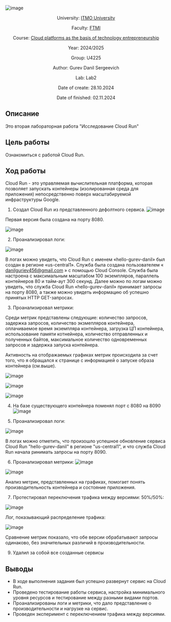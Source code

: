 ![image](https://github.com/user-attachments/assets/9c88c5b0-0c44-4f8c-823e-132bf01a8f58)<div align="center">
University: [ITMO University](https://itmo.ru/ru/)

Faculty: [FTMI](https://ftmi.itmo.ru/)

Course: [Cloud platforms as the basis of technology entrepreneurship](https://itmo-ict-faculty.github.io/cloud-platforms-as-the-basis-of-technology-entrepreneurship/) 

Year: 2024/2025

Group: U4225

Author: Gurev Danil Sergeevich

Lab: Lab2

Date of create: 28.10.2024

Date of finished: 02.11.2024
</div>

## Описание
Это вторая лабораторная работа "Исследование Cloud Run"

## Цель работы
Ознакомиться с работой Cloud Run.

## Ход работы
Cloud Run - это управляемая вычислительная платформа, которая позволяет запускать контейнеры (изолированная среда для приложения) непосредственно поверх масштабируемой инфраструктуры Google.

1. Создал Cloud Run из представленного дефолтного сервиса.
![image](https://github.com/user-attachments/assets/1a90e606-fd1c-48bf-8959-fdff57559fd9)

Первая версия была создана на порту 8080.

![image](https://github.com/user-attachments/assets/39b7b180-e5eb-43de-b085-7d15e88d810a)


2. Проанализировал логи:

![image](https://github.com/user-attachments/assets/354c4f21-04ec-44f4-914e-c24f15dcabd6)

В логах можно увидеть, что Cloud Run с именем «hello-gurev-danil» был создан в регионе «us-central1». Служба была создана пользователем « danilguriev456@gmail.com » с помощью Cloud Console. Служба была настроена с максимальным масштабом 100 экземпляров, параллель контейнеров 80 и тайм-аут 300 секунд. Далее можно по логам можно увидеть, что служба Cloud Run «hello-gurev-danil» принимает запросы на порту 8080, а также можно увидеть информацию об успешно принятых HTTP GET-запросах.

3. Проанализировал метрики:

Среди метрик представлены следующие: количество запросов, задержка запросов, количество экзмепляров контейнера, оплачиваемое время экземпляра контейнера, загрузка ЦП контейнера, использование памяти котнейнера, количество отправленных и полученных байтов, максимальное количество одновременных запросов и задержка запуска контейнера.

Активность на отображаемых графиках метрик происходила за счет того, что я обращался к странице с информацией о запуске образа контейнера (см.выше).

![image](https://github.com/user-attachments/assets/a2e911c2-2bf5-4b9e-998a-219ad1f2c36e)

![image](https://github.com/user-attachments/assets/b5b3be04-0350-4bab-90c5-83920402780e)

![image](https://github.com/user-attachments/assets/394fd272-6276-42f8-a1ee-bc7fb59ae46d)

4. На базе существующего контейнера поменял порт с 8080 на 8090
![image](https://github.com/user-attachments/assets/bcdf754c-f888-489f-bfeb-ce06dde00964)

5. Проанализировал логи:

![image](https://github.com/user-attachments/assets/2a1fe063-ebf0-4e7e-8e3b-7910829121c7)

В логах можно отметить, что произошло успешное обновление сервиса Cloud Run "hello-gurev-danil" в регионе "us-central1", и что служба Cloud Run начала ринимать запросы на порту 8090.

6. Проанализировал метрики:
![image](https://github.com/user-attachments/assets/a47ca016-92aa-4f41-88ec-d03038513113)

![image](https://github.com/user-attachments/assets/1797a3de-6bdd-4726-a73d-0490ed26c3c8)

Анализ метрик, представленных на графиках, помогает понять производительность контейнера и состояние приложения. 

7. Протестировал переключения трафика между версиями:
50%/50%:

![image](https://github.com/user-attachments/assets/2e34e672-33d9-45a8-bf9f-f316c7f7f508)

Лог, показывающий распределение трафика:

![image](https://github.com/user-attachments/assets/9a7fa823-5639-4433-a752-afd24ae07f1a)

Сравнение метрик показало, что обе версии обрабатывают запросы одинаково, без значительных различий в производительности.

9. Удалил за собой все созданные сервисы

## Выводы

- В ходе выполнения задания был успешно развернут сервис на Cloud Run.
- Проведено тестирование работы сервиса, настройка минимального уровня ресурсов и тестирование между разными видами портов.
- Проанализированы логи и метрики, что дало представление о производительности и нагрузке на сервис.
- Проведен эксперимент с переключением трафика между версиями.
